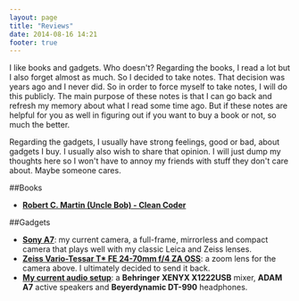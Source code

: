 ```yaml
---
layout: page
title: "Reviews"
date: 2014-08-16 14:21
footer: true
---
```

I like books and gadgets. Who doesn't? Regarding the books, I read a lot but I also forget almost as much. So I decided to take notes. That decision was years ago and I never did. So in order to force myself to take notes, I will do this publicly. The main purpose of these notes is that I can go back and refresh my memory about what I read some time ago. But if these notes are helpful for you as well in figuring out if you want to buy a book or not, so much the better. 

Regarding the gadgets, I usually have strong feelings, good or bad, about gadgets I buy. I usually also wish to share that opinion. I will just dump my thoughts here so I won't have to annoy my friends with stuff they don't care about. Maybe someone cares.

##Books
* **[Robert C. Martin (Uncle Bob) - Clean Coder](/reviews/cleancoder)**

##Gadgets
* **[Sony A7](/reviews/sony-a7)**: my current camera, a full-frame, mirrorless and compact camera that plays well with my classic Leica and Zeiss lenses.
* **[Zeiss Vario-Tessar T* FE 24-70mm f/4 ZA OSS](/reviews/zeiss-24-70)**: a zoom lens for the camera above. I ultimately decided to send it back.
* **[My current audio setup](/reviews/audio-setup)**: a **Behringer XENYX X1222USB** mixer, **ADAM A7** active speakers and **Beyerdynamic DT-990** headphones.

